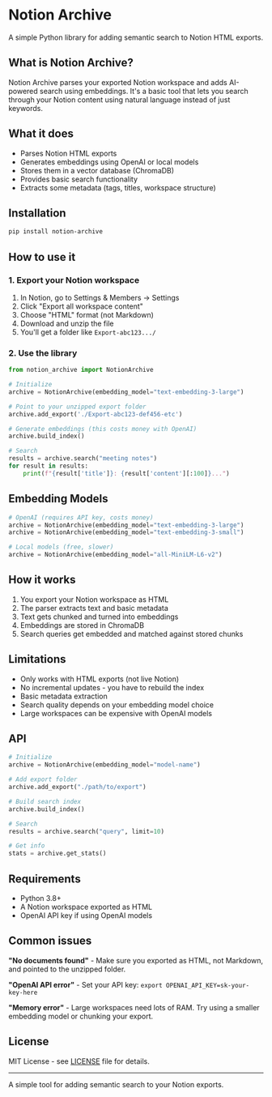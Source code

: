# Notion Archive

A simple Python library for adding semantic search to Notion HTML exports.

## What is Notion Archive?

Notion Archive parses your exported Notion workspace and adds AI-powered search using embeddings. It's a basic tool that lets you search through your Notion content using natural language instead of just keywords.

## What it does

- Parses Notion HTML exports 
- Generates embeddings using OpenAI or local models
- Stores them in a vector database (ChromaDB)
- Provides basic search functionality
- Extracts some metadata (tags, titles, workspace structure)

## Installation

```bash
pip install notion-archive
```

## How to use it

### 1. Export your Notion workspace
1. In Notion, go to Settings & Members → Settings
2. Click "Export all workspace content"
3. Choose "HTML" format (not Markdown)
4. Download and unzip the file
5. You'll get a folder like `Export-abc123.../`

### 2. Use the library
```python
from notion_archive import NotionArchive

# Initialize 
archive = NotionArchive(embedding_model="text-embedding-3-large")

# Point to your unzipped export folder
archive.add_export('./Export-abc123-def456-etc')

# Generate embeddings (this costs money with OpenAI)
archive.build_index()

# Search
results = archive.search("meeting notes")
for result in results:
    print(f"{result['title']}: {result['content'][:100]}...")
```

## Embedding Models

```python
# OpenAI (requires API key, costs money)
archive = NotionArchive(embedding_model="text-embedding-3-large")
archive = NotionArchive(embedding_model="text-embedding-3-small")

# Local models (free, slower)
archive = NotionArchive(embedding_model="all-MiniLM-L6-v2")
```

## How it works

1. You export your Notion workspace as HTML
2. The parser extracts text and basic metadata 
3. Text gets chunked and turned into embeddings
4. Embeddings are stored in ChromaDB
5. Search queries get embedded and matched against stored chunks

## Limitations

- Only works with HTML exports (not live Notion)
- No incremental updates - you have to rebuild the index
- Basic metadata extraction
- Search quality depends on your embedding model choice
- Large workspaces can be expensive with OpenAI models

## API

```python
# Initialize
archive = NotionArchive(embedding_model="model-name")

# Add export folder  
archive.add_export("./path/to/export")

# Build search index
archive.build_index()

# Search
results = archive.search("query", limit=10)

# Get info
stats = archive.get_stats()
```

## Requirements

- Python 3.8+
- A Notion workspace exported as HTML
- OpenAI API key if using OpenAI models

## Common issues

**"No documents found"** - Make sure you exported as HTML, not Markdown, and pointed to the unzipped folder.

**"OpenAI API error"** - Set your API key: `export OPENAI_API_KEY=sk-your-key-here`

**"Memory error"** - Large workspaces need lots of RAM. Try using a smaller embedding model or chunking your export.

## License

MIT License - see [LICENSE](LICENSE) file for details.

---

A simple tool for adding semantic search to your Notion exports.